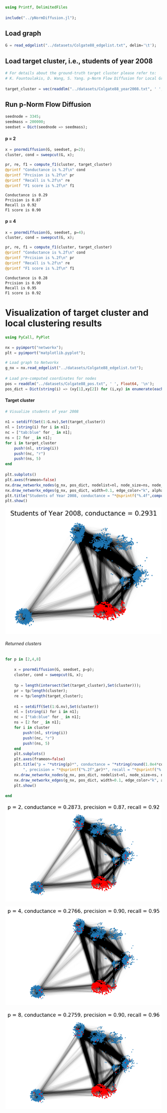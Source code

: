 ```julia
using Printf, DelimitedFiles

include("../pNormDiffusion.jl");
```

## Load graph


```julia
G = read_edgelist("../datasets/Colgate88_edgelist.txt", delim='\t');
```

## Load target cluster, i.e., students of year 2008


```julia
# For details about the ground-truth target cluster please refer to:
# K. Fountoulakis, D. Wang, S. Yang. p-Norm Flow Diffusion for Local Graph Clustering. ICML 2020.

target_cluster = vec(readdlm("../datasets/Colgate88_year2008.txt", ' ', Int, '\n'));
```

## Run p-Norm Flow Diffusion


```julia
seednode = 3345;
seedmass = 200000;
seedset = Dict(seednode => seedmass);
```

#### p = 2


```julia
x = pnormdiffusion(G, seedset, p=2);
cluster, cond = sweepcut(G, x);
```


```julia
pr, re, f1 = compute_f1(cluster, target_cluster)
@printf "Conductance is %.2f\n" cond
@printf "Prcision is %.2f\n" pr
@printf "Recall is %.2f\n" re
@printf "F1 score is %.2f\n" f1
```

    Conductance is 0.29
    Prcision is 0.87
    Recall is 0.92
    F1 score is 0.90


#### p = 4


```julia
x = pnormdiffusion(G, seedset, p=4);
cluster, cond = sweepcut(G, x);
```


```julia
pr, re, f1 = compute_f1(cluster, target_cluster)
@printf "Conductance is %.2f\n" cond
@printf "Prcision is %.2f\n" pr
@printf "Recall is %.2f\n" re
@printf "F1 score is %.2f\n" f1
```

    Conductance is 0.28
    Prcision is 0.90
    Recall is 0.95
    F1 score is 0.92


# Visualization of target cluster and local clustering results


```julia
using PyCall, PyPlot

nx = pyimport("networkx");
plt = pyimport("matplotlib.pyplot");
```


```julia
# Load graph to Networkx
g_nx = nx.read_edgelist("../datasets/Colgate88_edgelist.txt");

# Load pre-computed coordinates for nodes
pos = readdlm("../datasets/Colgate88_pos.txt", ' ', Float64, '\n');
pos_dict = Dict(string(i) => (xy[1],xy[2]) for (i,xy) in enumerate(eachrow(pos)));
```

#### Target cluster


```julia
# Visualize students of year 2008

n1 = setdiff(Set(1:G.nv),Set(target_cluster))
nl = [string(i) for i in n1];
nc = ["tab:blue" for _ in n1];
ns = [2 for _ in n1];
for i in target_cluster
    push!(nl, string(i))
    push!(nc, "r")
    push!(ns, 5)
end

plt.subplots()
plt.axes(frameon=false)
nx.draw_networkx_nodes(g_nx, pos_dict, nodelist=nl, node_size=ns, node_color=nc)
nx.draw_networkx_edges(g_nx, pos_dict, width=0.1, edge_color="k", alpha=0.05)
plt.title("Students of Year 2008, conductance = "*@sprintf("%.4f",compute_conductance(G,target_cluster)), size=15)
plt.show()
```


![png](output_17_0.png)


###### Returned clusters


```julia
for p in [2,4,8]
    
    x = pnormdiffusion(G, seedset, p=p);
    cluster, cond = sweepcut(G, x);
    
    tp = length(intersect(Set(target_cluster),Set(cluster)));
    pr = tp/length(cluster);
    re = tp/length(target_cluster); 
    
    n1 = setdiff(Set(1:G.nv),Set(cluster))
    nl = [string(i) for i in n1];
    nc = ["tab:blue" for _ in n1];
    ns = [2 for _ in n1];
    for i in cluster
        push!(nl, string(i))
        push!(nc, "r")
        push!(ns, 5)
    end    
    plt.subplots()
    plt.axes(frameon=false)
    plt.title("p = "*string(p)*", conductance = "*string(round(1.0e4*cond)/1.0e4)*
        ", precision = "*@sprintf("%.2f",pr)*", recall = "*@sprintf("%.2f",re), size=15) 
    nx.draw_networkx_nodes(g_nx, pos_dict, nodelist=nl, node_size=ns, node_color=nc)
    nx.draw_networkx_edges(g_nx, pos_dict, width=0.1, edge_color="k", alpha=0.05)
    plt.show()
    
end
```


![png](output_19_0.png)



![png](output_19_1.png)



![png](output_19_2.png)

